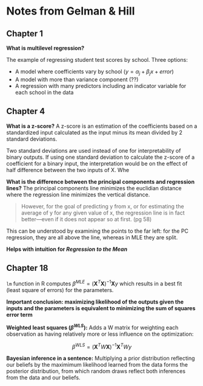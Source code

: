 # Notes from Gelman & Hill

## Chapter 1

**What is multilevel regression?**

The example of regressing student test scores by school. Three options:

* A model where coefficients vary by school ($y = \alpha_{j} + \beta_{j}x + error$)
* A model with more than variance component (??)
* A regression with many predictors including an indicator variable for each school in the data

## Chapter 4

**What is a z-score?** A z-score is an estimation of the coefficients based on a standardized input calculated as the input minus its mean divided by 2 standard deviations.

Two standard deviations are used instead of one for interpretability of binary outputs. If using one standard deviation to calculate the z-score of a coefficient for a binary input, the interpretation would be on the effect of half difference between the two inputs of X. Whe

**What is the difference between the principal components and regression lines?** The principal components line minimizes the euclidian distance where the regression line minimizes the vertical distance.

> However, for the goal of predicting y from x, or for estimating the average of y for any given value of x, the regression line is in fact better—even if it does not appear so at first. (pg 58)

This can be understood by examining the points to the far left: for the PC regression, they are all above the line, whereas in MLE they are split.

**Helps with intuition for _Regression to the Mean_**

## Chapter 18

`lm` function in R computes $\beta^{MLE} = (\textbf{X}^{T} \textbf{X})^{-1} \textbf{X} y$ which results in a best fit (least square of errors) for the parameters.

**Important conclusion: maximizing likelihood of the outputs given the inputs and the parameters is equivalent to minimizing the sum of squares error term**

**Weighted least squares ($\beta^{WLS}$):** Adds a W matrix for weighting each observation as having relatively more or less influence on the optimization:

$$\beta^{WLS} = (\textbf{X}^{T} W \textbf{X})^{-1} \textbf{X}^{T} W y$$

**Bayesian inference in a sentence:** Multiplying a prior distribution reflecting our beliefs by the maximimum likelihood learned from the data forms the posterior distribution, from which random draws reflect both inferences from the data and our beliefs.